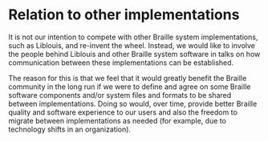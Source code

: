 # Relation to other implementations #
It is not our intention to compete with other Braille system implementations, such as Liblouis, and re-invent the wheel. Instead, we would like to involve the people behind Liblouis and other Braille system software in talks on how communication between these implementations can be established.

The reason for this is that we feel that it would greatly benefit the Braille community in the long run if we were to define and agree on some Braille software components and/or system files and formats to be shared between implementations. Doing so would, over time, provide better Braille quality and software experience to our users and also the freedom to migrate between implementations as needed (for example, due to technology shifts in an organization).